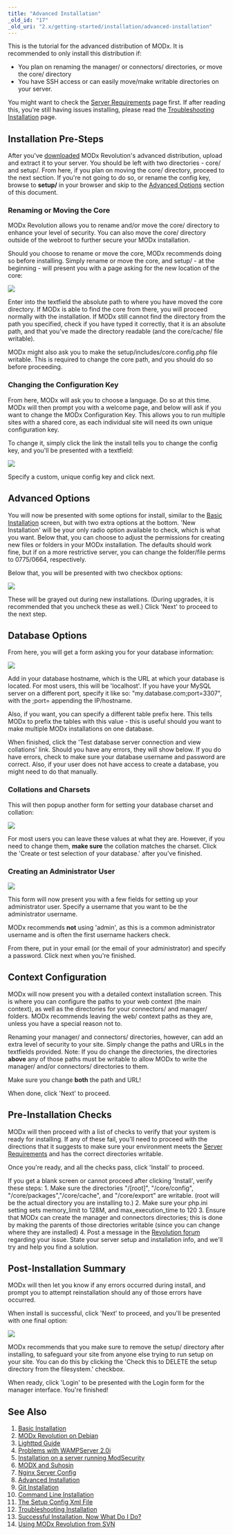 ```yaml
---
title: "Advanced Installation"
_old_id: "17"
_old_uri: "2.x/getting-started/installation/advanced-installation"
---
```


This is the tutorial for the advanced distribution of MODx. It is recommended to only install this distribution if:

- You plan on renaming the manager/ or connectors/ directories, or move the core/ directory
- You have SSH access or can easily move/make writable directories on your server.

You might want to check the [Server Requirements](getting-started/server-requirements "Server Requirements") page first. If after reading this, you're still having issues installing, please read the [Troubleshooting Installation](getting-started/installation/troubleshooting "Troubleshooting Installation") page.

## Installation Pre-Steps

After you've [downloaded](getting-started/installation "Installation") MODx Revolution's advanced distribution, upload and extract it to your server. You should be left with two directories - core/ and setup/. From here, if you plan on moving the core/ directory, proceed to the next section. If you're not going to do so, or rename the config key, browse to **setup/** in your browser and skip to the [Advanced Options](#AdvancedInstallation-AdvancedOptions) section of this document.

### Renaming or Moving the Core

MODx Revolution allows you to rename and/or move the core/ directory to enhance your level of security. You can also move the core/ directory outside of the webroot to further secure your MODx installation.

Should you choose to rename or move the core, MODx recommends doing so before installing. Simply rename or move the core, and setup/ - at the beginning - will present you with a page asking for the new location of the core:

![](/download/attachments/18678479/setup-corefinder.png?version=1&modificationDate=1280289614000)

Enter into the textfield the absolute path to where you have moved the core directory. If MODx is able to find the core from there, you will proceed normally with the installation. If MODx still cannot find the directory from the path you specified, check if you have typed it correctly, that it is an absolute path, and that you've made the directory readable (and the core/cache/ file writable).

MODx might also ask you to make the setup/includes/core.config.php file writable. This is required to change the core path, and you should do so before proceeding.

### Changing the Configuration Key

From here, MODx will ask you to choose a language. Do so at this time. MODx will then prompt you with a welcome page, and below will ask if you want to change the MODx Configuration Key. This allows you to run multiple sites with a shared core, as each individual site will need its own unique configuration key.

To change it, simply click the link the install tells you to change the config key, and you'll be presented with a textfield:

![](/download/attachments/18678479/setup-configKey.png?version=1&modificationDate=1280289975000)

Specify a custom, unique config key and click next.

## Advanced Options

You will now be presented with some options for install, similar to the [Basic Installation](getting-started/installation/standard "Basic Installation") screen, but with two extra options at the bottom. 'New Installation' will be your only radio option available to check, which is what you want. Below that, you can choose to adjust the permissions for creating new files or folders in your MODx installation. The defaults should work fine, but if on a more restrictive server, you can change the folder/file perms to 0775/0664, respectively.

Below that, you will be presented with two checkbox options:

![](/download/attachments/18678479/setup-advopt.png?version=1&modificationDate=1280290324000)

These will be grayed out during new installations. (During upgrades, it is recommended that you uncheck these as well.) Click 'Next' to proceed to the next step.

## Database Options

From here, you will get a form asking you for your database information:

![](/download/attachments/18678479/setup-db1.png?version=1&modificationDate=1280290454000)

Add in your database hostname, which is the URL at which your database is located. For most users, this will be 'localhost'. If you have your MySQL server on a different port, specify it like so: "my.database.com;port=3307", with the ;port= appending the IP/hostname.

Also, if you want, you can specify a different table prefix here. This tells MODx to prefix the tables with this value - this is useful should you want to make multiple MODx installations on one database.

When finished, click the 'Test database server connection and view collations' link. Should you have any errors, they will show below. If you do have errors, check to make sure your database username and password are correct. Also, if your user does not have access to create a database, you might need to do that manually.

### Collations and Charsets

This will then popup another form for setting your database charset and collation:

![](/download/attachments/18678479/setup-db2.png?version=1&modificationDate=1280290459000)

For most users you can leave these values at what they are. However, if you need to change them, **make sure** the collation matches the charset. Click the 'Create or test selection of your database.' after you've finished.

### Creating an Administrator User

![](/download/attachments/18678479/setup-db3.png?version=1&modificationDate=1280290462000)

This form will now present you with a few fields for setting up your administrator user. Specify a username that you want to be the administrator username.

MODx recommends **not** using 'admin', as this is a common administrator username and is often the first username hackers check.

From there, put in your email (or the email of your administrator) and specify a password. Click next when you're finished.

## Context Configuration

MODx will now present you with a detailed context installation screen. This is where you can configure the paths to your web context (the main context), as well as the directories for your connectors/ and manager/ folders. MODx recommends leaving the web/ context paths as they are, unless you have a special reason not to.

Renaming your manager/ and connectors/ directories, however, can add an extra level of security to your site. Simply change the paths and URLs in the textfields provided. Note: If you do change the directories, the directories **above** any of those paths must be writable to allow MODx to write the manager/ and/or connectors/ directories to them.

Make sure you change **both** the path and URL!

When done, click 'Next' to proceed.

## Pre-Installation Checks

MODx will then proceed with a list of checks to verify that your system is ready for installing. If any of these fail, you'll need to proceed with the directions that it suggests to make sure your environment meets the [Server Requirements](getting-started/server-requirements "Server Requirements") and has the correct directories writable.

Once you're ready, and all the checks pass, click 'Install' to proceed.

If you get a blank screen or cannot proceed after clicking 'Install', verify these steps: 1. Make sure the directories "/\[root\]", "/core/config", "/core/packages","/core/cache", and "/core/export" are writable. (root will be the actual directory you are installing to.)
2. Make sure your php.ini setting sets memory\_limit to 128M, and max\_execution\_time to 120
3. Ensure that MODx can create the manager and connectors directories; this is done by making the parents of those directories writable (since you can change where they are installed)
4. Post a message in the [Revolution forum](http://modxcms.com/forums/index.php/board,280.0.html) regarding your issue. State your server setup and installation info, and we'll try and help you find a solution.



## Post-Installation Summary

MODx will then let you know if any errors occurred during install, and prompt you to attempt reinstallation should any of those errors have occurred.

When install is successful, click 'Next' to proceed, and you'll be presented with one final option:

![](/download/attachments/18678479/setup-cleanup1.png?version=1&modificationDate=1280290901000)

MODx recommends that you make sure to remove the setup/ directory after installing, to safeguard your site from anyone else trying to run setup on your site. You can do this by clicking the 'Check this to DELETE the setup directory from the filesystem.' checkbox.

When ready, click 'Login' to be presented with the Login form for the manager interface. You're finished!

## See Also

1. [Basic Installation](getting-started/installation/standard)
2. [MODx Revolution on Debian](_legacy/getting-started/modx-revolution-on-debian)
3. [Lighttpd Guide](getting-started/friendly-urls/lighttpd)
4. [Problems with WAMPServer 2.0i](_legacy/getting-started/problems-with-wampserver-2.0i)
5. [Installation on a server running ModSecurity](getting-started/installation/troubleshooting/modsecurity)
6. [MODX and Suhosin](_legacy/getting-started/modx-and-suhosin)
7. [Nginx Server Config](getting-started/friendly-urls/nginx)
8. [Advanced Installation](getting-started/installation/advanced)
9. [Git Installation](getting-started/installation/git)
10. [Command Line Installation](getting-started/installation/cli)
11. [The Setup Config Xml File](getting-started/installation/cli/config.xml)
12. [Troubleshooting Installation](getting-started/installation/troubleshooting)
13. [Successful Installation, Now What Do I Do?](getting-started/getting-started)
14. [Using MODx Revolution from SVN](_legacy/getting-started/using-modx-revolution-from-svn)